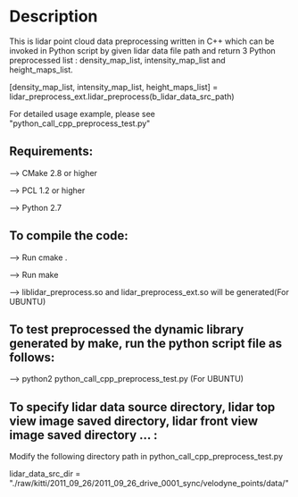 # Description

This is lidar point cloud data preprocessing written in C++ which can be invoked in Python script by given lidar data file path and return 3 Python preprocessed list : density_map_list, intensity_map_list and height_maps_list.

[density_map_list, intensity_map_list, height_maps_list] = lidar_preprocess_ext.lidar_preprocess(b_lidar_data_src_path)

For detailed usage example, please see "python_call_cpp_preprocess_test.py"

## Requirements:

--> CMake 2.8 or higher

--> PCL 1.2 or higher

--> Python 2.7

## To compile the code:

--> Run cmake .

--> Run make

--> liblidar_preprocess.so and lidar_preprocess_ext.so will be generated(For UBUNTU)

## To test preprocessed  the dynamic library generated by make, run the python script file as follows:

--> python2 python_call_cpp_preprocess_test.py   (For UBUNTU)

## To specify lidar data source directory, lidar top view image saved directory, lidar front view image saved directory ... :

Modify the following directory path in python_call_cpp_preprocess_test.py

lidar_data_src_dir = "./raw/kitti/2011_09_26/2011_09_26_drive_0001_sync/velodyne_points/data/"

